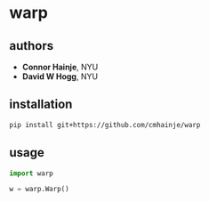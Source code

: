 # warp

## authors

- **Connor Hainje**, NYU
- **David W Hogg**, NYU

## installation

```bash
pip install git+https://github.com/cmhainje/warp
```

## usage

```python
import warp

w = warp.Warp()
```
